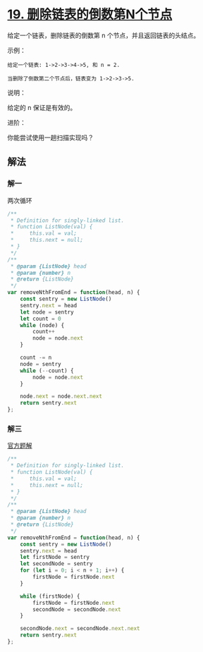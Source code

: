 # [19. 删除链表的倒数第N个节点](https://leetcode-cn.com/problems/remove-nth-node-from-end-of-list/)
给定一个链表，删除链表的倒数第 n 个节点，并且返回链表的头结点。

示例：
```
给定一个链表: 1->2->3->4->5, 和 n = 2.

当删除了倒数第二个节点后，链表变为 1->2->3->5.
```
说明：

给定的 n 保证是有效的。

进阶：

你能尝试使用一趟扫描实现吗？
## 解法
### 解一
两次循环
```js
/**
 * Definition for singly-linked list.
 * function ListNode(val) {
 *     this.val = val;
 *     this.next = null;
 * }
 */
/**
 * @param {ListNode} head
 * @param {number} n
 * @return {ListNode}
 */
var removeNthFromEnd = function(head, n) {
    const sentry = new ListNode()
    sentry.next = head
    let node = sentry
    let count = 0
    while (node) {
        count++
        node = node.next
    }

    count -= n
    node = sentry
    while (--count) {
        node = node.next
    }

    node.next = node.next.next
    return sentry.next
};
```
### 解三
[官方题解](https://leetcode-cn.com/problems/remove-nth-node-from-end-of-list/solution/shan-chu-lian-biao-de-dao-shu-di-nge-jie-dian-by-l/)
```js
/**
 * Definition for singly-linked list.
 * function ListNode(val) {
 *     this.val = val;
 *     this.next = null;
 * }
 */
/**
 * @param {ListNode} head
 * @param {number} n
 * @return {ListNode}
 */
var removeNthFromEnd = function(head, n) {
    const sentry = new ListNode()
    sentry.next = head
    let firstNode = sentry
    let secondNode = sentry
    for (let i = 0; i < n + 1; i++) {
        firstNode = firstNode.next
    }

    while (firstNode) {
        firstNode = firstNode.next
        secondNode = secondNode.next
    }

    secondNode.next = secondNode.next.next
    return sentry.next
};
```
